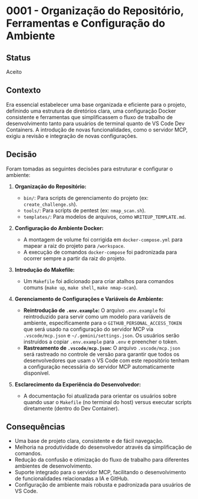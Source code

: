 # 0001 - Organização do Repositório, Ferramentas e Configuração do Ambiente

## Status
Aceito

## Contexto
Era essencial estabelecer uma base organizada e eficiente para o projeto, definindo uma estrutura de diretórios clara, uma configuração Docker consistente e ferramentas que simplificassem o fluxo de trabalho de desenvolvimento tanto para usuários de terminal quanto de VS Code Dev Containers. A introdução de novas funcionalidades, como o servidor MCP, exigiu a revisão e integração de novas configurações.

## Decisão
Foram tomadas as seguintes decisões para estruturar e configurar o ambiente:

1.  **Organização do Repositório:**
    *   `bin/`: Para scripts de gerenciamento do projeto (ex: `create_challenge.sh`).
    *   `tools/`: Para scripts de pentest (ex: `nmap_scan.sh`).
    *   `templates/`: Para modelos de arquivos, como `WRITEUP_TEMPLATE.md`.

2.  **Configuração do Ambiente Docker:**
    *   A montagem de volume foi corrigida em `docker-compose.yml` para mapear a raiz do projeto para `/workspace`.
    *   A execução de comandos `docker-compose` foi padronizada para ocorrer sempre a partir da raiz do projeto.

3.  **Introdução do Makefile:**
    *   Um `Makefile` foi adicionado para criar atalhos para comandos comuns (`make up`, `make shell`, `make nmap-scan`).

4.  **Gerenciamento de Configurações e Variáveis de Ambiente:**
    *   **Reintrodução de `.env.example`:** O arquivo `.env.example` foi reintroduzido para servir como um modelo para variáveis de ambiente, especificamente para o `GITHUB_PERSONAL_ACCESS_TOKEN` que será usado na configuração do servidor MCP via `.vscode/mcp.json` e `~/.gemini/settings.json`. Os usuários serão instruídos a copiar `.env.example` para `.env` e preencher o token.
    *   **Rastreamento de `.vscode/mcp.json`:** O arquivo `.vscode/mcp.json` será rastreado no controle de versão para garantir que todos os desenvolvedores que usam o VS Code com este repositório tenham a configuração necessária do servidor MCP automaticamente disponível.

5.  **Esclarecimento da Experiência do Desenvolvedor:**
    *   A documentação foi atualizada para orientar os usuários sobre quando usar o `Makefile` (no terminal do host) versus executar scripts diretamente (dentro do Dev Container).

## Consequências
- Uma base de projeto clara, consistente e de fácil navegação.
- Melhoria na produtividade do desenvolvedor através da simplificação de comandos.
- Redução da confusão e otimização do fluxo de trabalho para diferentes ambientes de desenvolvimento.
- Suporte integrado para o servidor MCP, facilitando o desenvolvimento de funcionalidades relacionadas a IA e GitHub.
- Configuração de ambiente mais robusta e padronizada para usuários de VS Code.